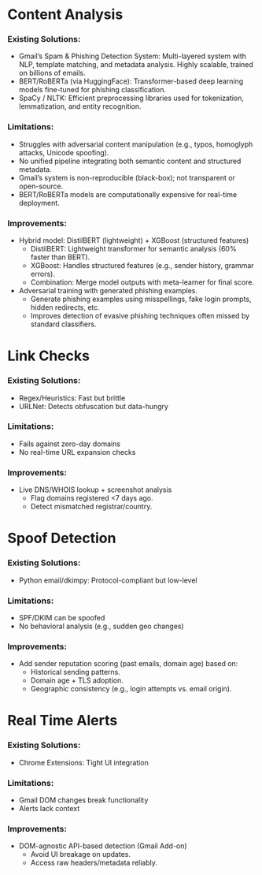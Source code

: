 # Content Analysis

### Existing Solutions:
* Gmail’s Spam & Phishing Detection System: Multi-layered system with NLP, template matching, and metadata analysis. Highly scalable, trained on billions of emails.
* BERT/RoBERTa (via HuggingFace): Transformer-based deep learning models fine-tuned for phishing classification.
* SpaCy / NLTK: Efficient preprocessing libraries used for tokenization, lemmatization, and entity recognition.
### Limitations:
* Struggles with adversarial content manipulation (e.g., typos, homoglyph attacks, Unicode spoofing).
* No unified pipeline integrating both semantic content and structured metadata.
* Gmail’s system is non-reproducible (black-box); not transparent or open-source.
* BERT/RoBERTa models are computationally expensive for real-time deployment.
### Improvements:
* Hybrid model: DistilBERT (lightweight) + XGBoost (structured features)
  * DistilBERT: Lightweight transformer for semantic analysis (60% faster than BERT).
  * XGBoost: Handles structured features (e.g., sender history, grammar errors).
  * Combination: Merge model outputs with meta-learner for final score.
* Adversarial training with generated phishing examples.
  * Generate phishing examples using misspellings, fake login prompts, hidden redirects, etc.
  * Improves detection of evasive phishing techniques often missed by standard classifiers.

# Link Checks

### Existing Solutions:
* Regex/Heuristics: Fast but brittle
* URLNet: Detects obfuscation but data-hungry
### Limitations:
* Fails against zero-day domains
* No real-time URL expansion checks
### Improvements:
* Live DNS/WHOIS lookup + screenshot analysis
  * Flag domains registered <7 days ago.
  * Detect mismatched registrar/country.

# Spoof Detection

### Existing Solutions:
* Python email/dkimpy: Protocol-compliant but low-level
### Limitations:
* SPF/DKIM can be spoofed
* No behavioral analysis (e.g., sudden geo changes)
### Improvements:
* Add sender reputation scoring (past emails, domain age) based on:
  * Historical sending patterns.
  * Domain age + TLS adoption.
  * Geographic consistency (e.g., login attempts vs. email origin).

# Real Time Alerts

### Existing Solutions:
* Chrome Extensions: Tight UI integration
### Limitations:
* Gmail DOM changes break functionality
* Alerts lack context
### Improvements:
* DOM-agnostic API-based detection (Gmail Add-on)
  * Avoid UI breakage on updates.
  * Access raw headers/metadata reliably.


